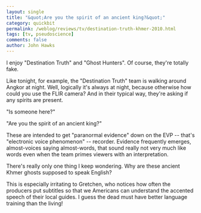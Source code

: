 ```yaml
---
layout: single 
title: "&quot;Are you the spirit of an ancient king?&quot;" 
category: quickbit
permalink: /weblog/reviews/tv/destination-truth-khmer-2010.html
tags: [tv, pseudoscience] 
comments: false 
author: John Hawks 
---
```


I enjoy "Destination Truth" and "Ghost Hunters". Of course, they're totally fake. 

Like tonight, for example, the "Destination Truth" team is walking around Angkor at night. Well, logically it's always at night, because otherwise how could you use the FLIR camera? And in their typical way, they're asking if any spirits are present. 

"Is someone here?"

"Are you the spirit of an ancient king?"

These are intended to get "paranormal evidence" down on the EVP -- that's "electronic voice phenomenon" -- recorder. Evidence frequently emerges, almost-voices saying almost-words, that sound really not very much like words even when the team primes viewers with an interpretation. 

There's really only one thing I keep wondering. Why are these ancient Khmer ghosts supposed to speak English?

This is especially irritating to Gretchen, who notices how often the producers put subtitles so that we Americans can understand the accented speech of their local guides. I guess the dead must have better language training than the living!

